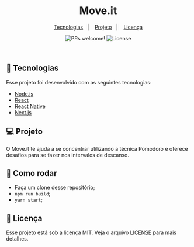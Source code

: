 <h1 align="center">
    Move.it
</h1>

<p align="center">
  <a href="#rocket-tecnologias">Tecnologias</a>&nbsp;&nbsp;&nbsp;|&nbsp;&nbsp;&nbsp;
  <a href="#-projeto">Projeto</a>&nbsp;&nbsp;&nbsp;|&nbsp;&nbsp;&nbsp;
  <a href="#memo-licença">Licença</a>
</p>

<p align="center">
 <img src="https://img.shields.io/static/v1?label=PRs&message=welcome&color=7159c1&labelColor=000000" alt="PRs welcome!" />

  <img alt="License" src="https://img.shields.io/static/v1?label=license&message=MIT&color=7159c1&labelColor=000000">
</p>

<br>


## 🚀 Tecnologias

Esse projeto foi desenvolvido com as seguintes tecnologias:

- [Node.js](https://nodejs.org/en/)
- [React](https://reactjs.org)
- [React Native](https://facebook.github.io/react-native/)
- [Next.js](https://nextjs.org/)

## 💻 Projeto

O Move.it te ajuda a se concentrar utilizando a técnica Pomodoro e oferece desafios para se fazer nos intervalos de descanso.


## 🤔 Como rodar

- Faça um clone desse repositório;
- `npm run build`;
- `yarn start`;

## :memo: Licença

Esse projeto está sob a licença MIT. Veja o arquivo [LICENSE](LICENSE.md) para mais detalhes.
